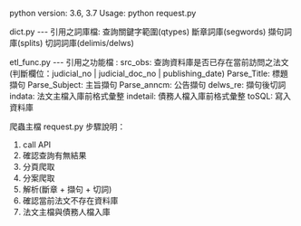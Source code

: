python version: 3.6, 3.7
Usage: python request.py

dict.py --- 引用之詞庫檔:
  查詢關鍵字範圍(qtypes) 
  斷章詞庫(segwords) 
  擷句詞庫(splits) 
  切詞詞庫(delimis/delws)

etl_func.py --- 引用之功能檔 :
  src_obs: 查詢資料庫是否已存在當前訪問之法文(判斷欄位：judicial_no | judicial_doc_no | publishing_date)
  Parse_Title: 標題擷句
  Parse_Subject: 主旨擷句
  Parse_anncm: 公告擷句
  delws_re: 擷句後切詞
  indata: 法文主檔入庫前格式彙整
  indetail: 債務人檔入庫前格式彙整
  toSQL: 寫入資料庫

爬蟲主檔 request.py 步驟說明：
  1. call API
  2. 確認查詢有無結果
  3. 分頁爬取
  4. 分案爬取
  5. 解析(斷章 + 擷句 + 切詞)
  6. 確認當前法文不存在資料庫
  7. 法文主檔與債務人檔入庫

